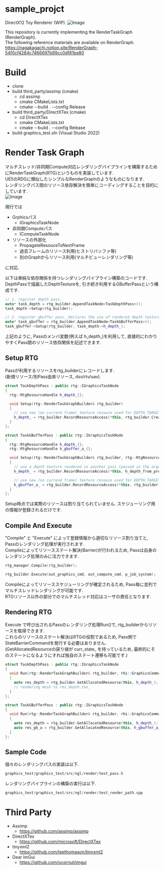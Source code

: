 # sample_projct

DirectX12 Toy Renderer (WIP).
![Image](https://github.com/user-attachments/assets/31ded6f9-f69a-4df2-b1c3-23433d0c02af)

This repository is currently implementing the RenderTaskGraph (RenderGraph). </br>
The following reference materials are available on RenderGraph. </br>
https://nagakagachi.notion.site/RenderGraph-54f0cf4284c7466697b99cc0df81be80
</br>

 
# Build
  - clone
  - build third_party/assimp (cmake)
    - cd assimp
    - cmake CMakeLists.txt 
    - cmake --build . --config Release
  - build third_party/DirectXTex (cmake)
    - cd DirectXTex
    - cmake CMakeLists.txt 
    - cmake --build . --config Release
  - build graphics_test.sln (Visual Studio 2022)

# Render Task Graph
マルチスレッド/非同期Compute対応レンダリングパイプラインを構築するためにRenderTaskGraph(RTG)というものを実装しています.<br/>
UE5のRDGに類似したシンプルなRenderGraphのようなものになります.<br/>
レンダリングパス間のリソース依存解決を簡単にコーディングすることを目的にしています.<br/>
![Image](https://github.com/user-attachments/assets/2178ba19-f7b9-4730-bdf7-e3d6db524eda)

現行では
- Grphicsパス
  - IGraphicsTaskNode
- 非同期Computeパス
  - IComputeTaskNode
- リソースの外部化
  - PropagateResouceToNextFrame
  - 過去フレームのリソース利用(ヒストリバッファ等)
  - 別のGraphからリソース利用(マルチビューレンダリング等)
 
に対応.<br/>

以下は単純な依存関係を持つレンダリングパイプライン構築のコードです.<br/>
DepthPassで描画したDepthTextureを, 引き続き利用するGBufferPassという構成です.<br/>
```c++
// 1. register depth pass.
auto* task_depth = rtg_builder.AppendTaskNode<TaskDepthPass>();
task_depth->Setup(rtg_builder);

// 2. register gbuffer pass. Declares the use of rendered depth textures in the depth path.
auto* task_gbuffer = rtg_builder.AppendTaskNode<TaskGBufferPass>();
task_gbuffer->Setup(rtg_builder, task_depth->h_depth_);
```
上記のように, Passのメンバ変数(例えば h_depth_)を利用して, 直接的にわかりやすくPass間のリソース依存関係を記述できます.<br/>

## Setup RTG
Passが利用するリソースをrtg_builderにレコードします.<br/>
(新規リソース/別Pass由来リソース, dsv/rtv/uav).<br/>
```c++
struct TaskDepthPass : public rtg::IGraphicsTaskNode
{
  rtg::RtgResourceHandle h_depth_{};

  void Setup(rtg::RenderTaskGraphBuilder& rtg_builder)
  {
    // use new (on currend frame) texture resouce used for DEPTH_TARGET. 
    h_depth_ = rtg_builder.RecordResourceAccess(*this, rtg_builder.CreateResource(depth_desc), rtg::access_type::DEPTH_TARGET);
  }
};

struct TaskGBufferPass : public rtg::IGraphicsTaskNode
{
  rtg::RtgResourceHandle h_depth_{};
  rtg::RtgResourceHandle h_gbuffer_a_{};

  void Setup(rtg::RenderTaskGraphBuilder& rtg_builder, rtg::RtgResourceHandle h_depth_from_prev_pass)
  {
    // use a depth texture rendered in another pass (passed in the argument) as DEPTH_TARGET.
    h_depth_ = rtg_builder.RecordResourceAccess(*this, h_depth_from_prev_pass, rtg::access_type::DEPTH_TARGET);

    // use new (on currend frame) texture resouce used for DEPTH_TARGET. 
    h_gbuffer_a_ = rtg_builder.RecordResourceAccess(*this, rtg_builder.CreateResource(gbuffer_a_desc), rtg::access_type::RENDER_TARGET);
  }
};
```
Setup時点では実際のリソースは割り当てられていません. スケジューリング用の情報が登録されるだけです.<br/>

## Compile And Execute
"Compile" と "Execute" によって登録情報から適切なリソース割り当てと, Passのレンダリング処理が実行されます.<br/>
Compileによってリソースステート解決(Barrier)が行われるため, Passは自身のレンダリング処理のみに注力できます.<br/>
```c++
rtg_manager.Compile(rtg_builder);

rtg_builder.Execute(out_graphics_cmd, out_compute_cmd, p_job_system);
```
Compileによってリソーススケジューリングが確定されるため, Pass毎に並列でマルチスレッドレンダリングが可能です.<br/>
RTGリソース以外の部分でのマルチスレッド対応はユーザの責任となります.<br/>

## Rendering RTG
Execute で呼び出されるPassのレンダリング処理Run()で, rtg_builderからリソースを取得できます.<br/>
これらのリソースのステート解決はRTGの役割であるため, Pass側でStateBarrierCommandを発行する必要はありません.<br/>
(GetAllocatedResourceの戻り値が curr_state_ を持っているため, 最終的にそのステートになるようにすれば独自のステート遷移も可能です.)<br/>

```c++
struct TaskDepthPass : public rtg::IGraphicsTaskNode
{
  void Run(rtg::RenderTaskGraphBuilder& rtg_builder, rhi::GraphicsCommandListDep* gfx_commandlist) override
  {
    auto res_depth = rtg_builder.GetAllocatedResource(this, h_depth_);
    // rendering mesh to res_depth.tex_
  }
};

struct TaskGBufferPass : public rtg::IGraphicsTaskNode
{
  void Run(rtg::RenderTaskGraphBuilder& rtg_builder, rhi::GraphicsCommandListDep* gfx_commandlist) override
  {
    auto res_depth = rtg_builder.GetAllocatedResource(this, h_depth_);
    auto res_gb_a = rtg_builder.GetAllocatedResource(this, h_gbuffer_a_);
  }
};
```

## Sample Code
個々のレンダリングパスの実装は以下.<br/>
```c++
graphics_test/graphics_test/src/ngl/render/test_pass.h
```

レンダリングパイプラインの構築の実行は以下.<br/>
```c++
graphics_test/graphics_test/src/ngl/render/test_render_path.cpp
```


# Third Party
  - Assimp
    - https://github.com/assimp/assimp 
  - DirectXTex
    - https://github.com/microsoft/DirectXTex
  - tinyxml2
    - https://github.com/leethomason/tinyxml2
  - Dear ImGui
    - https://github.com/ocornut/imgui





